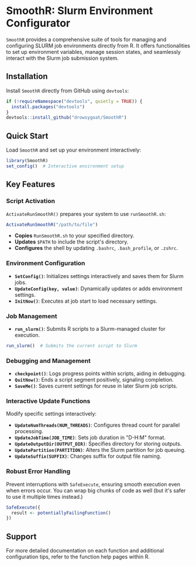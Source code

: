 # SmoothR: Slurm Environment Configurator

`SmoothR` provides a comprehensive suite of tools for managing and configuring SLURM job environments directly from R. It offers functionalities to set up environment variables, manage session states, and seamlessly interact with the Slurm job submission system.

## Installation

Install `SmoothR` directly from GitHub using `devtools`:

```r
if (!requireNamespace("devtools", quietly = TRUE)) {
  install.packages("devtools")
}
devtools::install_github("drowsygoat/SmoothR")
```

## Quick Start

Load `SmoothR` and set up your environment interactively:

```r
library(SmoothR)
set_config()  # Interactive environment setup
```

## Key Features

### Script Activation

`ActivateRunSmoothR()` prepares your system to use `runSmoothR.sh`:

```r
ActivateRunSmoothR("/path/to/file")
```

- **Copies** `RunSmoothR.sh` to your specified directory.
- **Updates** `$PATH` to include the script's directory.
- **Configures** the shell by updating `.bashrc`, `.bash_profile`, or `.zshrc`.

### Environment Configuration

- **`SetConfig()`**: Initializes settings interactively and saves them for Slurm jobs.
- **`UpdateConfig(key, value)`**: Dynamically updates or adds environment settings.
- **`InitNow()`**: Executes at job start to load necessary settings.

### Job Management

- **`run_slurm()`**: Submits R scripts to a Slurm-managed cluster for execution.

```r
run_slurm()  # Submits the current script to Slurm
```

### Debugging and Management

- **`checkpoint()`**: Logs progress points within scripts, aiding in debugging.
- **`QuitNow()`**: Ends a script segment positively, signaling completion.
- **`SaveMe()`**: Saves current settings for reuse in later Slurm job scripts.

### Interactive Update Functions

Modify specific settings interactively:

- **`UpdateNumThreads(NUM_THREADS)`**: Configures thread count for parallel processing.
- **`UpdateJobTime(JOB_TIME)`**: Sets job duration in "D-H:M" format.
- **`UpdateOutputDir(OUTPUT_DIR)`**: Specifies directory for storing outputs.
- **`UpdatePartition(PARTITION)`**: Alters the Slurm partition for job queuing.
- **`UpdateSuffix(SUFFIX)`**: Changes suffix for output file naming.

### Robust Error Handling

Prevent interruptions with `SafeExecute`, ensuring smooth execution even when errors occur. You can wrap big chunks of code as well (but it's safer to use it multiple times instead.)

```r
SafeExecute({
  result <- potentiallyFailingFunction()
})
```

## Support

For more detailed documentation on each function and additional configuration tips, refer to the function help pages within R.
```